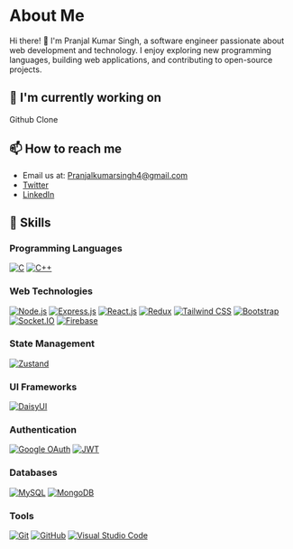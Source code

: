 # About Me

Hi there! 👋 I'm Pranjal Kumar Singh, a software engineer passionate about web development and technology. I enjoy exploring new programming languages, building web applications, and contributing to open-source projects.


## 🔭 I'm currently working on

Github Clone

## 📫 How to reach me

- Email us at: [Pranjalkumarsingh4@gmail.com](mailto:Pranjalkumarsingh4@gmail.com) 
- [Twitter](https://twitter.com/PranjalKatharia)
- [LinkedIn](https://www.linkedin.com/in/pranjal-kumar-singh-92aa131bb/)

## 🚀 Skills

### Programming Languages

[![C](https://img.shields.io/badge/C-00599C?style=for-the-badge&logo=c&logoColor=white)](https://devdocs.io/c/)
[![C++](https://img.shields.io/badge/C++-00599C?style=for-the-badge&logo=c%2B%2B&logoColor=white)](https://en.cppreference.com/w/)

### Web Technologies

[![Node.js](https://img.shields.io/badge/Node.js-339933?style=for-the-badge&logo=node.js&logoColor=white)](https://nodejs.org/en/docs/)
[![Express.js](https://img.shields.io/badge/Express.js-000000?style=for-the-badge&logo=express&logoColor=white)](https://expressjs.com/)
[![React.js](https://img.shields.io/badge/React.js-61DAFB?style=for-the-badge&logo=react&logoColor=white)](https://reactjs.org/docs/getting-started.html)
[![Redux](https://img.shields.io/badge/Redux-764ABC?style=for-the-badge&logo=redux&logoColor=white)](https://redux.js.org/introduction/getting-started)
[![Tailwind CSS](https://img.shields.io/badge/Tailwind_CSS-38B2AC?style=for-the-badge&logo=tailwind-css&logoColor=white)](https://tailwindcss.com/docs)
[![Bootstrap](https://img.shields.io/badge/Bootstrap-7952B3?style=for-the-badge&logo=bootstrap&logoColor=white)](https://getbootstrap.com/docs/5.1/getting-started/introduction/)
[![Socket.IO](https://img.shields.io/badge/Socket.IO-010101?style=for-the-badge&logo=socket.io&logoColor=white)](https://socket.io/docs/v4/)
[![Firebase](https://img.shields.io/badge/Firebase-FFCA28?style=for-the-badge&logo=firebase&logoColor=black)](https://firebase.google.com/docs)

### State Management

[![Zustand](https://img.shields.io/badge/Zustand-000000?style=for-the-badge&logo=zustand&logoColor=white)](https://zustand.surge.sh/)

### UI Frameworks

[![DaisyUI](https://img.shields.io/badge/DaisyUI-FF69B4?style=for-the-badge&logo=daisyui&logoColor=white)](https://daisyui.com/)

### Authentication

[![Google OAuth](https://img.shields.io/badge/Google%20OAuth-4285F4?style=for-the-badge&logo=google&logoColor=white)](https://developers.google.com/identity/protocols/oauth2)
[![JWT](https://img.shields.io/badge/JWT-000000?style=for-the-badge&logo=JSON%20web%20tokens&logoColor=white)](https://jwt.io/introduction/)

### Databases

[![MySQL](https://img.shields.io/badge/MySQL-4479A1?style=for-the-badge&logo=mysql&logoColor=white)](https://dev.mysql.com/doc/)
[![MongoDB](https://img.shields.io/badge/MongoDB-47A248?style=for-the-badge&logo=mongodb&logoColor=white)](https://docs.mongodb.com/)

### Tools

[![Git](https://img.shields.io/badge/Git-F05032?style=for-the-badge&logo=git&logoColor=white)](https://git-scm.com/doc)
[![GitHub](https://img.shields.io/badge/GitHub-181717?style=for-the-badge&logo=github&logoColor=white)](https://docs.github.com/)
[![Visual Studio Code](https://img.shields.io/badge/Visual_Studio_Code-007ACC?style=for-the-badge&logo=visual-studio-code&logoColor=white)](https://code.visualstudio.com/docs)







<!---
pranjalkumar2003/pranjalkumar2003 is a ✨ special ✨ repository because its `README.md` (this file) appears on your GitHub profile.
You can click the Preview link to take a look at your changes.
--->
